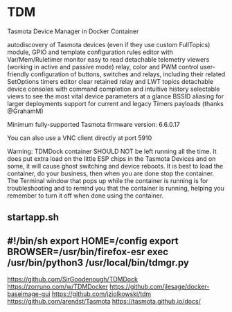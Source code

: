 # TDM
Tasmota Device Manager in Docker Container

autodiscovery of Tasmota devices (even if they use custom FullTopics)
module, GPIO and template configuration
rules editor with Var/Mem/Ruletimer monitor
easy to read detachable telemetry viewers (working in active and passive mode)
relay, color and PWM control
user-friendly configuration of buttons, switches and relays, including their related SetOptions
timers editor
clear retained relay and LWT topics
detachable device consoles with command completion and intuitive history
selectable views to see the most vital device parameters at a glance
BSSID aliasing for larger deployments
support for current and legacy Timers payloads (thanks @GrahamM)

Minimum fully-supported Tasmota firmware version: 6.6.0.17

You can also use a VNC client directly at port 5910

Warning:
TDMDock container SHOULD NOT be left running all the time. It does put extra load on the little ESP chips in the Tasmota Devices and on some, it will cause ghost switching and device reboots. It is best to load the container, do your business, then when you are done stop the container. The Terminal window that pops up while the container is running is for troubleshooting and to remind you that the container is running, helping you remember to turn it off when done using the container.





startapp.sh
---------------------------------------------------------------------------------------------------
#!/bin/sh
export HOME=/config
export BROWSER=/usr/bin/firefox-esr
exec /usr/bin/python3 /usr/local/bin/tdmgr.py
---------------------------------------------------------------------------------------------------


https://github.com/SirGoodenough/TDMDock
https://zorruno.com/w/TDMDocker
https://github.com/jlesage/docker-baseimage-gui
https://github.com/jziolkowski/tdm
https://github.com/arendst/Tasmota
https://tasmota.github.io/docs/
